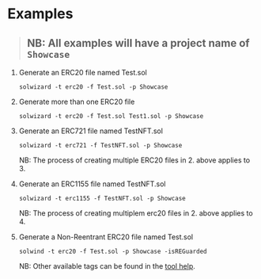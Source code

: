 # Examples

> ## NB: All examples will have a project name of `Showcase`

1.  Generate an ERC20 file named Test.sol

        solwizard -t erc20 -f Test.sol -p Showcase

2.  Generate more than one ERC20 file

        solwizard -t erc20 -f Test.sol Test1.sol -p Showcase

3.  Generate an ERC721 file named TestNFT.sol

        solwizard -t erc721 -f TestNFT.sol -p Showcase

    NB: The process of creating multiple ERC20 files in 2. above applies to 3.

4.  Generate an ERC1155 file named TestNFT.sol

        solwizard -t erc1155 -f TestNFT.sol -p Showcase

    NB: The process of creating multiplem erc20 files in 2. above applies to 4.

5.  Generate a Non-Reentrant ERC20 file named Test.sol

        solwind -t erc20 -f Test.sol -p Showcase -isREGuarded

    NB: Other available tags can be found in the [tool help](https://github.com/WillDera/SolWizard#how-to-run).
